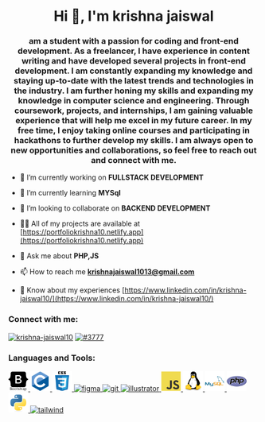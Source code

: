 <h1 align="center">Hi 👋, I'm krishna jaiswal</h1>
<h3 align="center">am a student with a passion for coding and front-end development. As a freelancer, I have experience in content writing and have developed several projects in front-end development. I am constantly expanding my knowledge and staying up-to-date with the latest trends and technologies in the industry. I am further honing my skills and expanding my knowledge in computer science and engineering. Through coursework, projects, and internships, I am gaining valuable experience that will help me excel in my future career. In my free time, I enjoy taking online courses and participating in hackathons to further develop my skills. I am always open to new opportunities and collaborations, so feel free to reach out and connect with me.</h3>

- 🔭 I’m currently working on **FULLSTACK DEVELOPMENT**

- 🌱 I’m currently learning **MYSql**

- 👯 I’m looking to collaborate on **BACKEND DEVELOPMENT**

- 👨‍💻 All of my projects are available at [https://portfoliokrishna10.netlify.app](https://portfoliokrishna10.netlify.app)

- 💬 Ask me about **PHP,JS**

- 📫 How to reach me **krishnajaiswal1013@gmail.com**

- 📄 Know about my experiences [https://www.linkedin.com/in/krishna-jaiswal10/](https://www.linkedin.com/in/krishna-jaiswal10/)

<h3 align="left">Connect with me:</h3>
<p align="left">
<a href="https://linkedin.com/in/krishna-jaiswal10" target="blank"><img align="center" src="https://raw.githubusercontent.com/rahuldkjain/github-profile-readme-generator/master/src/images/icons/Social/linked-in-alt.svg" alt="krishna-jaiswal10" height="30" width="40" /></a>
<a href="https://discord.gg/#3777" target="blank"><img align="center" src="https://raw.githubusercontent.com/rahuldkjain/github-profile-readme-generator/master/src/images/icons/Social/discord.svg" alt="#3777" height="30" width="40" /></a>
</p>

<h3 align="left">Languages and Tools:</h3>
<p align="left"> <a href="https://getbootstrap.com" target="_blank" rel="noreferrer"> <img src="https://raw.githubusercontent.com/devicons/devicon/master/icons/bootstrap/bootstrap-plain-wordmark.svg" alt="bootstrap" width="40" height="40"/> </a> <a href="https://www.cprogramming.com/" target="_blank" rel="noreferrer"> <img src="https://raw.githubusercontent.com/devicons/devicon/master/icons/c/c-original.svg" alt="c" width="40" height="40"/> </a> <a href="https://www.w3schools.com/css/" target="_blank" rel="noreferrer"> <img src="https://raw.githubusercontent.com/devicons/devicon/master/icons/css3/css3-original-wordmark.svg" alt="css3" width="40" height="40"/> </a> <a href="https://www.figma.com/" target="_blank" rel="noreferrer"> <img src="https://www.vectorlogo.zone/logos/figma/figma-icon.svg" alt="figma" width="40" height="40"/> </a> <a href="https://git-scm.com/" target="_blank" rel="noreferrer"> <img src="https://www.vectorlogo.zone/logos/git-scm/git-scm-icon.svg" alt="git" width="40" height="40"/> </a> <a href="https://www.adobe.com/in/products/illustrator.html" target="_blank" rel="noreferrer"> <img src="https://www.vectorlogo.zone/logos/adobe_illustrator/adobe_illustrator-icon.svg" alt="illustrator" width="40" height="40"/> </a> <a href="https://developer.mozilla.org/en-US/docs/Web/JavaScript" target="_blank" rel="noreferrer"> <img src="https://raw.githubusercontent.com/devicons/devicon/master/icons/javascript/javascript-original.svg" alt="javascript" width="40" height="40"/> </a> <a href="https://www.linux.org/" target="_blank" rel="noreferrer"> <img src="https://raw.githubusercontent.com/devicons/devicon/master/icons/linux/linux-original.svg" alt="linux" width="40" height="40"/> </a> <a href="https://www.mysql.com/" target="_blank" rel="noreferrer"> <img src="https://raw.githubusercontent.com/devicons/devicon/master/icons/mysql/mysql-original-wordmark.svg" alt="mysql" width="40" height="40"/> </a> <a href="https://www.php.net" target="_blank" rel="noreferrer"> <img src="https://raw.githubusercontent.com/devicons/devicon/master/icons/php/php-original.svg" alt="php" width="40" height="40"/> </a> <a href="https://www.python.org" target="_blank" rel="noreferrer"> <img src="https://raw.githubusercontent.com/devicons/devicon/master/icons/python/python-original.svg" alt="python" width="40" height="40"/> </a> <a href="https://tailwindcss.com/" target="_blank" rel="noreferrer"> <img src="https://www.vectorlogo.zone/logos/tailwindcss/tailwindcss-icon.svg" alt="tailwind" width="40" height="40"/> </a> </p>

